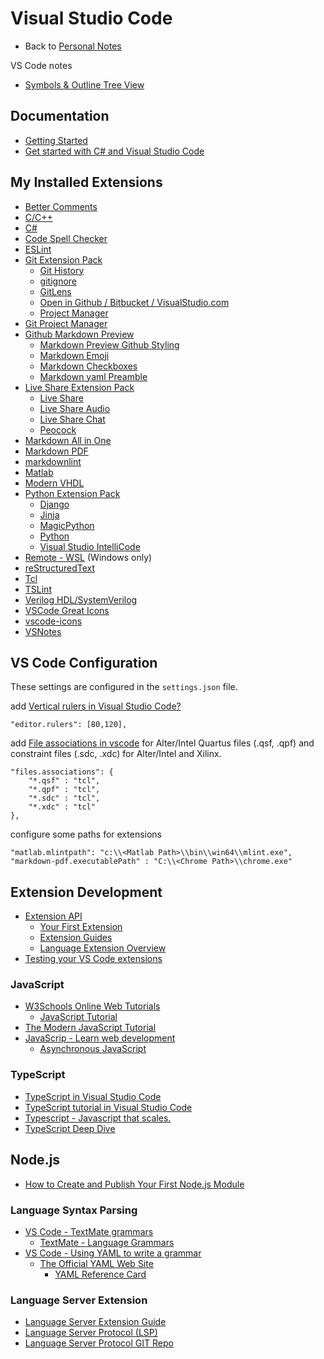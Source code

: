 # Visual Studio Code

- Back to [Personal Notes](../README.md)

VS Code notes

- [Symbols & Outline Tree View](outline.md)

## Documentation

- [Getting Started](https://code.visualstudio.com/docs)
- [Get started with C# and Visual Studio Code](https://docs.microsoft.com/en-us/dotnet/core/tutorials/with-visual-studio-code)

## My Installed Extensions

- [Better Comments](https://marketplace.visualstudio.com/items?itemName=aaron-bond.better-comments)
- [C/C++](https://marketplace.visualstudio.com/items?itemName=ms-vscode.cpptools)
- [C#](https://marketplace.visualstudio.com/items?itemName=ms-vscode.csharp)
- [Code Spell Checker](https://marketplace.visualstudio.com/items?itemName=streetsidesoftware.code-spell-checker)
- [ESLint](https://marketplace.visualstudio.com/items?itemName=dbaeumer.vscode-eslint)
- [Git Extension Pack](https://marketplace.visualstudio.com/items?itemName=donjayamanne.git-extension-pack)
  - [Git History](https://marketplace.visualstudio.com/items?itemName=donjayamanne.githistory)
  - [gitignore](https://marketplace.visualstudio.com/items?itemName=codezombiech.gitignore)
  - [GitLens](https://marketplace.visualstudio.com/items?itemName=eamodio.gitlens)
  - [Open in Github / Bitbucket / VisualStudio.com](https://marketplace.visualstudio.com/items?itemName=ziyasal.vscode-open-in-github)
  - [Project Manager](https://marketplace.visualstudio.com/items?itemName=alefragnani.project-manager)
- [Git Project Manager](https://marketplace.visualstudio.com/items?itemName=felipecaputo.git-project-manager)
- [Github Markdown Preview](https://marketplace.visualstudio.com/items?itemName=bierner.github-markdown-preview)
  - [Markdown Preview Github Styling](https://marketplace.visualstudio.com/items?itemName=bierner.markdown-preview-github-styles)
  - [Markdown Emoji](https://marketplace.visualstudio.com/items?itemName=bierner.markdown-emoji)
  - [Markdown Checkboxes](https://marketplace.visualstudio.com/items?itemName=bierner.markdown-checkbox)
  - [Markdown yaml Preamble](https://marketplace.visualstudio.com/items?itemName=bierner.markdown-yaml-preamble)
- [Live Share Extension Pack](https://marketplace.visualstudio.com/items?itemName=MS-vsliveshare.vsliveshare-pack)
  - [Live Share](https://marketplace.visualstudio.com/items?itemName=MS-vsliveshare.vsliveshare)
  - [Live Share Audio](https://marketplace.visualstudio.com/items?itemName=MS-vsliveshare.vsliveshare-audio)
  - [Live Share Chat](https://marketplace.visualstudio.com/items?itemName=karigari.chat)
  - [Peocock](https://marketplace.visualstudio.com/items?itemName=johnpapa.vscode-peacock)
- [Markdown All in One](https://marketplace.visualstudio.com/items?itemName=yzhang.markdown-all-in-one)
- [Markdown PDF](https://marketplace.visualstudio.com/items?itemName=yzane.markdown-pdf)
- [markdownlint](https://marketplace.visualstudio.com/items?itemName=DavidAnson.vscode-markdownlint)
- [Matlab](https://marketplace.visualstudio.com/items?itemName=Gimly81.matlab)
- [Modern VHDL](https://marketplace.visualstudio.com/items?itemName=rjyoung.vscode-modern-vhdl-support)
- [Python Extension Pack](https://marketplace.visualstudio.com/items?itemName=donjayamanne.python-extension-pack)
  - [Django](https://marketplace.visualstudio.com/items?itemName=batisteo.vscode-django)
  - [Jinja](https://marketplace.visualstudio.com/items?itemName=wholroyd.jinja)
  - [MagicPython](https://marketplace.visualstudio.com/items?itemName=magicstack.MagicPython)
  - [Python](https://marketplace.visualstudio.com/items?itemName=ms-python.python)
  - [Visual Studio IntelliCode](https://marketplace.visualstudio.com/items?itemName=VisualStudioExptTeam.vscodeintellicode)
- [Remote - WSL](https://marketplace.visualstudio.com/items?itemName=ms-vscode-remote.remote-wsl) (Windows only)
- [reStructuredText](https://marketplace.visualstudio.com/items?itemName=lextudio.restructuredtext)
- [Tcl](https://marketplace.visualstudio.com/items?itemName=bitwisecook.tcl)
- [TSLint](https://marketplace.visualstudio.com/items?itemName=ms-vscode.vscode-typescript-tslint-plugin)
- [Verilog HDL/SystemVerilog](https://marketplace.visualstudio.com/items?itemName=mshr-h.VerilogHDL)
- [VSCode Great Icons](https://marketplace.visualstudio.com/items?itemName=emmanuelbeziat.vscode-great-icons)
- [vscode-icons](https://marketplace.visualstudio.com/items?itemName=vscode-icons-team.vscode-icons)
- [VSNotes](https://marketplace.visualstudio.com/items?itemName=patricklee.vsnotes)

## VS Code Configuration

These settings are configured in the `settings.json` file.

add [Vertical rulers in Visual Studio Code?][Cfg1]

    "editor.rulers": [80,120],

add [File associations in vscode][Cfg2] for Alter/Intel Quartus files (.qsf,
.qpf) and constraint files (.sdc, .xdc) for Alter/Intel and Xilinx.

    "files.associations": {
        "*.qsf" : "tcl",
        "*.qpf" : "tcl",
        "*.sdc" : "tcl",
        "*.xdc" : "tcl"
    },

configure some paths for extensions

    "matlab.mlintpath": "c:\\<Matlab Path>\\bin\\win64\\mlint.exe",
    "markdown-pdf.executablePath" : "C:\\<Chrome Path>\\chrome.exe"

[Cfg1]: https://stackoverflow.com/questions/29968499/vertical-rulers-in-visual-studio-code
[Cfg2]: https://stackoverflow.com/questions/30369258/file-associations-in-vscode#30421000

## Extension Development

- [Extension API](https://code.visualstudio.com/api)
  - [Your First Extension](https://code.visualstudio.com/api/get-started/your-first-extension)
  - [Extension Guides](https://code.visualstudio.com/api/extension-guides/overview)
  - [Language Extension Overview](https://code.visualstudio.com/api/language-extensions/overview)
- [Testing your VS Code extensions](https://vscode.rocks/testing/)

### JavaScript

- [W3Schools Online Web Tutorials](https://www.w3schools.com/)
  - [JavaScript Tutorial](https://www.w3schools.com/js/default.asp)
- [The Modern JavaScript Tutorial](https://javascript.info/)
- [JavaScrip - Learn web development](https://developer.mozilla.org/en-US/docs/Learn/JavaScript)
  - [Asynchronous JavaScript](https://developer.mozilla.org/en-US/docs/Learn/JavaScript/Asynchronous)

### TypeScript

- [TypeScript in Visual Studio Code](https://code.visualstudio.com/Docs/languages/typescript)
- [TypeScript tutorial in Visual Studio Code](https://code.visualstudio.com/docs/typescript/typescript-tutorial)
- [Typescript - Javascript that scales.](https://www.typescriptlang.org/)
- [TypeScript Deep Dive](https://basarat.gitbooks.io/typescript/)

## Node.js

- [How to Create and Publish Your First Node.js Module](https://codeburst.io/how-to-create-and-publish-your-first-node-js-module-444e7585b738)

### Language Syntax Parsing

- [VS Code - TextMate grammars](https://code.visualstudio.com/api/language-extensions/syntax-highlight-guide#textmate-grammars)
  - [TextMate - Language Grammars](https://macromates.com/manual/en/language_grammars)
- [VS Code - Using YAML to write a grammar](https://code.visualstudio.com/api/language-extensions/syntax-highlight-guide#using-yaml-to-write-a-grammar)
  - [The Official YAML Web Site](https://yaml.org/)
    - [YAML Reference Card](https://yaml.org/refcard.html)

### Language Server Extension

- [Language Server Extension Guide](https://code.visualstudio.com/api/language-extensions/language-server-extension-guide)
- [Language Server Protocol (LSP)](https://microsoft.github.io/language-server-protocol/)
- [Language Server Protocol GIT Repo](https://github.com/Microsoft/language-server-protocol)
